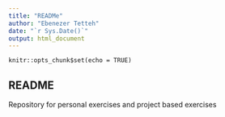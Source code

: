 ```yaml
---
title: "READMe"
author: "Ebenezer Tetteh"
date: "`r Sys.Date()`"
output: html_document
---
```


```{r setup, include=FALSE}
knitr::opts_chunk$set(echo = TRUE)
```

## README
Repository for personal exercises and project based exercises
